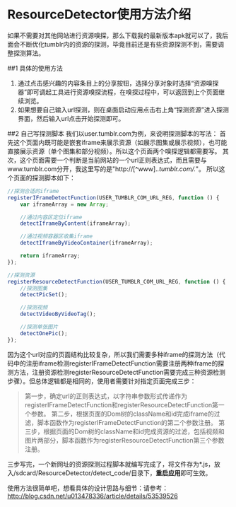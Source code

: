 # ResourceDetector使用方法介绍

如果不需要对其他网站进行资源嗅探，那么下载我的最新版本apk就可以了，我后面会不断优化tumblr内的资源的探测，毕竟目前还是有些资源探测不到，需要调整探测算法。

##1 具体的使用方法
1. 通过点击感兴趣的内容条目上的分享按钮，选择分享对象时选择“资源嗅探器”即可调起工具进行资源嗅探流程，在嗅探过程中，可以返回到上个页面继续浏览。
2. 如果想要自己输入url探测，则在桌面启动应用点击右上角“探测资源”进入探测界面，然后输入url点击开始探测即可。

##2 自己写探测脚本
我们以user.tumblr.com为例，来说明探测脚本的写法：
首先这个页面内既可能是嵌套iframe来展示资源（如展示图集或展示视频），也可能直接展示资源（单个图集和部分视频）。所以这个页面两个嗅探逻辑都需要写。
其次，这个页面需要一个判断是当前网站的一个url正则表达式，而且需要与www.tumblr.com分开，我这里写的是"http://[^www].*.tumblr.com/.*"。
所以这个页面的探测脚本如下：
```javascript
//探测合适的iframe
registerIFrameDetectFunction(USER_TUMBLR_COM_URL_REG, function () {
    var iframeArray = new Array;

    //通过内容区定位iframe
    detectIframeByContent(iframeArray);

    //通过视频容器区收集iframe
    detectIframeByVideoContainer(iframeArray);

    return iframeArray;
});

//探测资源
registerResourceDetectFunction(USER_TUMBLR_COM_URL_REG, function () {
    //探测图集
    detectPicSet();

	//探测视频
	detectVideoByVideoTag();

	//探测单张图片
	detectOnePic();
});
```

因为这个url对应的页面结构比较复杂，所以我们需要多种iframe的探测方法（代码中的注册iframe检测registerIFrameDetectFunction需要注册两种iframe的探测方法，注册资源检测registerResourceDetectFunction需要完成三种资源检测步骤）。但总体逻辑都是相同的，使用者需要针对指定页面完成三步：
>第一步，确定url的正则表达式，以字符串参数形式传递作为registerIFrameDetectFunction和registerResourceDetectFunction第一个参数。
>第二步，根据页面的Dom树的className和id完成iframe的过滤，脚本函数作为registerIFrameDetectFunction的第二个参数注册。
>第三步，根据页面的Dom树的className和id完成资源的过滤，包括视频和图片两部分，脚本函数作为registerResourceDetectFunction第三个参数注册。

三步写完，一个新网址的资源探测过程脚本就编写完成了，将文件存为*.js，放入/sdcard/ResourceDetector/detect_code/目录下，**重启应用**即可生效。

使用方法很简单吧，想看具体的设计思路与细节：请参考：http://blog.csdn.net/u013478336/article/details/53539526